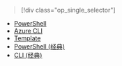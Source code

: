 > [!div class="op_single_selector"]
- [PowerShell](../articles/virtual-network/virtual-network-create-udr-arm-ps.md)
- [Azure CLI](../articles/virtual-network/virtual-network-create-udr-arm-cli.md)
- [Template](../articles/virtual-network/virtual-network-create-udr-arm-template.md)
- [PowerShell (经典)](../articles/virtual-network/virtual-network-create-udr-classic-ps.md)
- [CLI (经典)](../articles/virtual-network/virtual-network-create-udr-classic-cli.md)
<!---HONumber=79-->